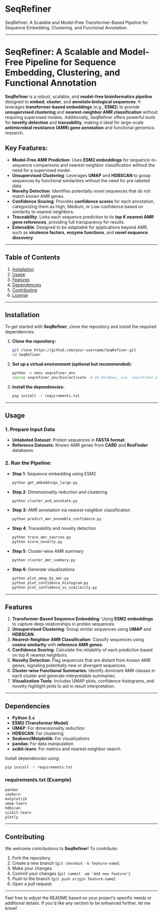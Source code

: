 # SeqRefiner
SeqRefiner: A Scalable and Model-Free Transformer-Based Pipeline for Sequence Embedding, Clustering, and Functional Annotation


---

# **SeqRefiner: A Scalable and Model-Free Pipeline for Sequence Embedding, Clustering, and Functional Annotation**

**SeqRefiner** is a robust, scalable, and **model-free bioinformatics pipeline** designed to **embed**, **cluster**, and **annotate biological sequences**. It leverages **transformer-based embeddings** (e.g., **ESM2**) to provide **unsupervised clustering** and **nearest-neighbor AMR classification** without requiring supervised models. Additionally, SeqRefiner offers powerful tools for **novelty detection** and **traceability**, making it ideal for large-scale **antimicrobial resistance (AMR) gene annotation** and functional genomics research.

## Key Features:

* **Model-Free AMR Prediction**: Uses **ESM2 embeddings** for sequence-to-sequence comparisons and nearest-neighbor classification without the need for a supervised model.
* **Unsupervised Clustering**: Leverages **UMAP** and **HDBSCAN** to group sequences by functional similarities without the need for pre-labeled data.
* **Novelty Detection**: Identifies potentially novel sequences that do not match known AMR genes.
* **Confidence Scoring**: Provides **confidence scores** for each annotation, categorizing them as High, Medium, or Low confidence based on similarity to nearest neighbors.
* **Traceability**: Links each sequence prediction to its **top K nearest AMR gene references**, providing full transparency for results.
* **Extensible**: Designed to be adaptable for applications beyond AMR, such as **virulence factors**, **enzyme functions**, and **novel sequence discovery**.

---

## Table of Contents

1. [Installation](#installation)
2. [Usage](#usage)
3. [Features](#features)
4. [Dependencies](#dependencies)
5. [Contributing](#contributing)
6. [License](#license)

---

## Installation

To get started with **SeqRefiner**, clone the repository and install the required dependencies:

1. **Clone the repository:**

   ```bash
   git clone https://github.com/your-username/SeqRefiner.git
   cd SeqRefiner
   ```

2. **Set up a virtual environment (optional but recommended):**

   ```bash
   python -m venv seqrefiner_env
   source seqrefiner_env/bin/activate  # On Windows, use `seqrefiner_env\Scripts\activate`
   ```

3. **Install the dependencies:**

   ```bash
   pip install -r requirements.txt
   ```

---

## Usage

### 1. **Prepare Input Data**

* **Unlabeled Dataset**: Protein sequences in **FASTA format**.
* **Reference Datasets**: Known AMR genes from **CARD** and **ResFinder** databases.

### 2. **Run the Pipeline**:

* **Step 1**: Sequence embedding using ESM2

  ```bash
  python get_embeddings_large.py
  ```

* **Step 2**: Dimensionality reduction and clustering

  ```bash
  python cluster_and_annotate.py
  ```

* **Step 3**: AMR annotation via nearest-neighbor classification

  ```bash
  python predict_amr_ensemble_confidence.py
  ```

* **Step 4**: Traceability and novelty detection

  ```bash
  python trace_amr_sources.py
  python score_novelty.py
  ```

* **Step 5**: Cluster-wise AMR summary

  ```bash
  python cluster_amr_summary.py
  ```

* **Step 6**: Generate visualizations

  ```bash
  python plot_umap_by_amr.py
  python plot_confidence_histogram.py
  python plot_confidence_vs_similarity.py
  ```

---

## Features

1. **Transformer-Based Sequence Embedding**: Using **ESM2 embeddings** to capture deep relationships in protein sequences.
2. **Unsupervised Clustering**: Group similar sequences using **UMAP** and **HDBSCAN**.
3. **Nearest-Neighbor AMR Classification**: Classify sequences using **cosine similarity** with **reference AMR genes**.
4. **Confidence Scoring**: Calculate the reliability of each prediction based on top K nearest neighbors.
5. **Novelty Detection**: Flag sequences that are distant from known AMR genes, signaling potentially new or divergent sequences.
6. **Cluster-wise Functional Summaries**: Identify dominant AMR classes in each cluster and generate interpretable summaries.
7. **Visualization Tools**: Includes UMAP plots, confidence histograms, and novelty highlight plots to aid in result interpretation.

---

## Dependencies

* **Python 3.x**
* **ESM2 (Transformer Model)**
* **UMAP**: For dimensionality reduction
* **HDBSCAN**: For clustering
* **Seaborn/Matplotlib**: For visualizations
* **pandas**: For data manipulation
* **scikit-learn**: For metrics and nearest-neighbor search

Install dependencies using:

```bash
pip install -r requirements.txt
```

### **requirements.txt** (Example)

```txt
pandas
seaborn
matplotlib
umap-learn
hdbscan
scikit-learn
plotly
```

---

## Contributing

We welcome contributions to **SeqRefiner**! To contribute:

1. Fork the repository.
2. Create a new branch (`git checkout -b feature-name`).
3. Make your changes.
4. Commit your changes (`git commit -am 'Add new feature'`).
5. Push to the branch (`git push origin feature-name`).
6. Open a pull request.

---

Feel free to adjust the README based on your project’s specific needs or additional details. If you'd like any section to be enhanced further, let me know!

